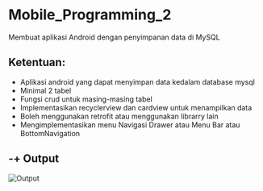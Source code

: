 # Mobile_Programming_2
Membuat aplikasi Android dengan penyimpanan data di MySQL

<h2> Ketentuan: </h2>

<ul>

<li>Aplikasi android yang dapat menyimpan data kedalam database mysql</li>

<li>Minimal 2 tabel</li>

<li>Fungsi crud untuk masing-masing tabel</li>

<li>Implementasikan recyclerview dan cardview untuk menampilkan data</li>

<li>Boleh menggunakan retrofit atau menggunakan librarry lain</li>

<li>Mengimplementasikan menu Navigasi Drawer atau Menu Bar atau BottomNavigation</li>

</ul>

<h2> -+ Output </h2>

![Output](https://user-images.githubusercontent.com/61817589/153736742-1d83c994-8b03-4a29-a9be-880f1e300664.png)
